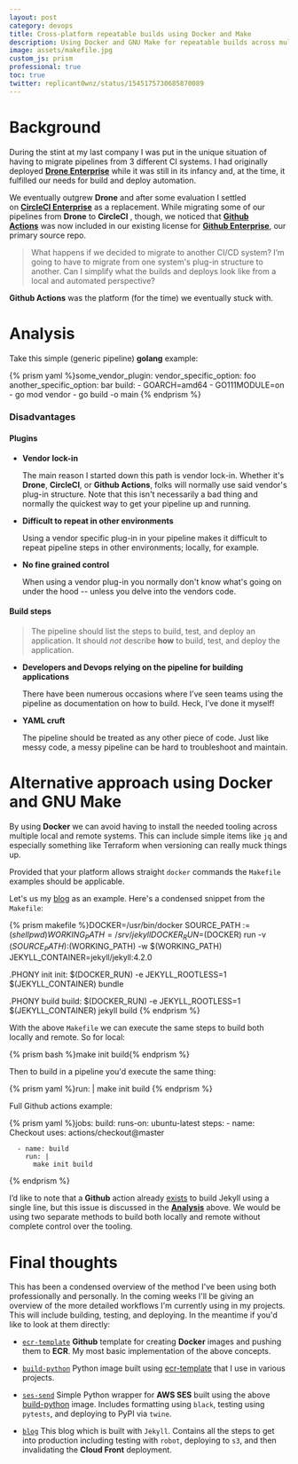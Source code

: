 ```yaml
---
layout: post
category: devops
title: Cross-platform repeatable builds using Docker and Make
description: Using Docker and GNU Make for repeatable builds across multiple platforms
image: assets/makefile.jpg
custom_js: prism
professional: true
toc: true
twitter: replicant0wnz/status/1545175730685870089
---
```


# Background

During the stint at my last company I was put in the unique situation of having 
to migrate pipelines from 3 different CI systems. I had originally 
deployed **[Drone Enterprise](https://drone.io/)** while it was still in its 
infancy and, at the time, it fulfilled our needs for build and deploy 
automation.

We eventually outgrew **Drone** and after some evaluation I settled 
on **[CircleCI Enterprise](https://circleci.com/)** as a replacement. While 
migrating some of our pipelines from **Drone** to **CircleCI** , though, we 
noticed that **[Github Actions](https://github.com/features/actions)** was now 
included in our existing license for **[Github 
Enterprise](https://github.com/enterprise)**, our primary source repo.

> What happens if we decided to migrate to another CI/CD system? I’m going to 
> have to migrate from one system's plug-in structure to another. Can I simplify 
> what the builds and deploys look like from a local and automated perspective?

**Github Actions** was the platform (for the time) we eventually stuck with.

# Analysis 

Take this simple (generic pipeline) **golang** example:

{% prism yaml %}some_vendor_plugin:
    vendor_specific_option: foo
    another_specific_option: bar
    build:
      - GOARCH=amd64
      - GO111MODULE=on
      - go mod vendor
      - go build -o main
{% endprism %}

### Disadvantages
#### Plugins

* **Vendor lock-in**

    The main reason I started down this path is vendor lock-in. Whether it's 
    **Drone**, **CircleCI**, or **Github Actions**, folks will normally use said 
    vendor's plug-in structure. Note that this isn't necessarily a bad thing and 
    normally the quickest way to get your pipeline up and running.

* **Difficult to repeat in other environments**

    Using a vendor specific plug-in in your pipeline makes it difficult to 
    repeat pipeline steps in other environments; locally, for example.

* **No fine grained control**

    When using a vendor plug-in you normally don't know what's going on under 
    the hood -- unless you delve into the vendors code.

#### Build steps

> The pipeline should list the steps to build, test, and deploy an application. 
> It should _not_ describe **how** to build, test, and deploy the application.

* **Developers and Devops relying on the pipeline for building applications**

    There have been numerous occasions where I’ve seen teams using the pipeline 
    as documentation on how to build. Heck, I’ve done it myself!

* **YAML cruft**

    The pipeline should be treated as any other piece of code. Just like messy 
    code, a messy pipeline can be hard to troubleshoot and maintain.

# Alternative approach using Docker and GNU Make

By using **Docker** we can avoid having to install the needed tooling across 
multiple local and remote systems. This can include simple items like `jq` and 
especially something like Terraform when versioning can really muck things up.

Provided that your platform allows straight `docker` commands the `Makefile` 
examples should be applicable.

Let's us my [blog](https://github.com/replicant0wnz/blog) as an example. Here's 
a condensed snippet from the `Makefile`:

{% prism makefile %}DOCKER=/usr/bin/docker
SOURCE_PATH := $(shell pwd)
WORKING_PATH=/srv/jekyll
DOCKER_RUN=$(DOCKER) run -v $(SOURCE_PATH):$(WORKING_PATH) -w $(WORKING_PATH)
JEKYLL_CONTAINER=jekyll/jekyll:4.2.0

.PHONY init
init:
	$(DOCKER_RUN) -e JEKYLL_ROOTLESS=1 $(JEKYLL_CONTAINER) bundle

.PHONY build
build:
	$(DOCKER_RUN) -e JEKYLL_ROOTLESS=1 $(JEKYLL_CONTAINER) jekyll build
{% endprism %}

With the above `Makefile` we can execute the same steps to build both locally 
and remote. So for local:

{% prism bash %}make init build{% endprism %}

Then to build in a pipeline you'd execute the same thing:

{% prism yaml %}run: |
    make init build
{% endprism %}

Full Github actions example:

{% prism yaml %}jobs:
  build:
    runs-on: ubuntu-latest
    steps:
      - name: Checkout
        uses: actions/checkout@master

      - name: build
        run: |
          make init build
{% endprism %}

I’d like to note that a **Github** action 
already [exists](https://github.com/marketplace/actions/build-jekyll) to build 
Jekyll using a single line, but this issue is discussed in 
the [**Analysis**](#analysis) above.  We would be using two separate methods to 
build both locally and remote without complete control over the tooling.

# Final thoughts

This has been a condensed overview of the method I've been using both 
professionally and personally. In the coming weeks I'll be giving an overview of 
the more detailed workflows I'm currently using in my projects. This will 
include building, testing, and deploying. In the meantime if you'd like to look 
at them directly:

* [`ecr-template`](https://github.com/replicant0wnz/ecr-template) **Github** 
    template for creating **Docker** images and pushing them to **ECR**. My most 
    basic implementation of the above concepts.

* [`build-python`](https://github.com/replicant0wnz/build-python) Python image 
    built using [ecr-template](https://github.com/replicant0wnz/ecr-template) 
    that I use in various projects. 

* [`ses-send`](https://github.com/replicant0wnz/ses-send) Simple Python wrapper 
    for **AWS SES** built using the above 
    [build-python](https://github.com/replicant0wnz/build-python) image.
    Includes formatting using `black`, testing using `pytests`, and deploying to 
    PyPI via `twine`.

* [`blog`](https://github.com/replicant0wnz/blog) This blog which is built with 
    `Jekyll`. Contains all the steps to get into production including testing 
    with `robot`, deploying to `s3`, and then invalidating the **Cloud Front** 
    deployment. 
